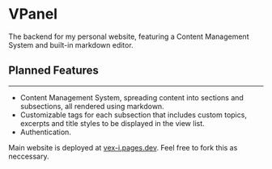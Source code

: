 # VPanel
The backend for my personal website, featuring a Content Management System and built-in markdown editor.

## Planned Features
---
- Content Management System, spreading content into sections and subsections, all rendered using markdown.
- Customizable tags for each subsection that includes custom topics, excerpts and title styles to be displayed in the view list.
- Authentication.

Main website is deployed at [vex-i.pages.dev](vex-i.pages.dev). Feel free to fork this as neccessary.
